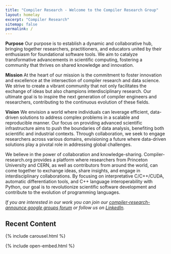```yaml
---
title: "Compiler Research - Welcome to the Compiler Research Group"
layout: homelay
excerpt: "Compiler Research"
sitemap: false
permalink: /
---
```


<b>Purpose</b> Our purpose is to establish a dynamic and collaborative hub,
bringing together researchers, practitioners, and educators united by their
enthusiasm for foundational software tools. We aim to catalyze transformative
advancements in scientific computing, fostering a community that thrives on
shared knowledge and innovation.

<b>Mission</b> At the heart of our mission is the commitment to foster
innovation and excellence at the intersection of compiler research and data
science. We strive to create a vibrant community that not only facilitates the
exchange of ideas but also champions interdisciplinary research. Our ultimate
goal is to inspire the next generation of compiler engineers and researchers,
contributing to the continuous evolution of these fields.

<b>Vision</b> We envision a world where individuals can leverage efficient,
data-driven solutions to address complex problems in a scalable and reproducible
manner. Our focus on providing advanced scientific infrastructure aims to push
the boundaries of data analysis, benefiting both scientific and industrial
contexts. Through collaboration, we seek to engage researchers across various
domains, envisioning a future where data-driven solutions play a pivotal role
in addressing global challenges.


We believe in the power of collaboration and knowledge-sharing.
Compiler-research.org provides a platform where researchers from Princeton
University and CERN, as well as contributors from around the world, can come
together to exchange ideas, share insights, and engage in interdisciplinary
collaborations. By focusing on interpretative C/C++/CUDA, automatic
differentiation tools, and C++ language interoperability with Python, our goal
is to revolutionize scientific software development and contribute to the
evolution of programming languages.

<i>If you are interested in our work you can join our
[compiler-research-announce google groups forum](https://groups.google.com/g/compiler-research-announce)
or follow us on [LinkedIn](https://www.linkedin.com/groups/9579649/).</i>

## Recent Content

{% include carousel.html %}

{% include open-embed.html %}
